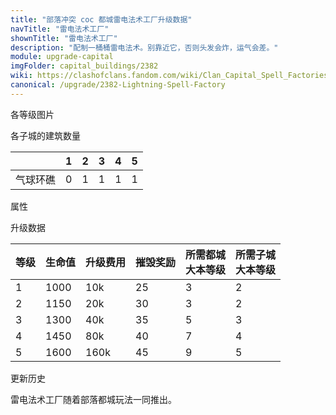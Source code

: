 ```yaml
---
title: "部落冲突 coc 都城雷电法术工厂升级数据"
navTitle: "雷电法术工厂"
shownTitle: "雷电法术工厂"
description: "配制一桶桶雷电法术。别靠近它，否则头发会炸，运气会差。"
module: upgrade-capital
imgFolder: capital_buildings/2382
wiki: https://clashofclans.fandom.com/wiki/Clan_Capital_Spell_Factories#Lightning_Spell_Factory
canonical: /upgrade/2382-Lightning-Spell-Factory
---
```


<UnitInfo :folder="$frontmatter.imgFolder" imgSrc="Lightning_Spell_Factory5.png" :imgAlt="$frontmatter.navTitle"
    :description="$frontmatter.description"
    :isSmallImg="true" />

<SmallTitle>各等级图片</SmallTitle>

<Panel>
    <UnitImgGroup :folder="$frontmatter.imgFolder">
        <UnitImg imgTitle="废墟" imgSrc="Spell_Factory_Ruin.png" />
        <UnitImg imgTitle="1 级" imgSrc="Lightning_Spell_Factory1.png" />
        <UnitImg imgTitle="2 级" imgSrc="Lightning_Spell_Factory2.png" />
        <UnitImg imgTitle="3 级" imgSrc="Lightning_Spell_Factory3.png" />
        <UnitImg imgTitle="4 级" imgSrc="Lightning_Spell_Factory4.png" />
        <UnitImg imgTitle="5 级" imgSrc="Lightning_Spell_Factory5.png" />
    </UnitImgGroup>
</Panel>

<SmallTitle>各子城的建筑数量</SmallTitle>

<DistrictTable>

|             |   1   |   2   |   3   |   4   |   5   |
|     ---     |  ---  |  ---  |  ---  |  ---  |  ---  |
|   气球环礁   |   0   |   1   |   1   |   1   |   1   |

</DistrictTable>

<SmallTitle>属性</SmallTitle>

<UnitProperties>
    <UnitProperty pKey="占地面积" pValue="3×3" />
    <UnitProperty pKey="判定面积" pValue="2×2" />
    <UnitProperty pKey="可配置的法术" pValue="<a href='/upgrade/2102-Lightning-Spell'>雷电法术</a>" />
</UnitProperties>

<SmallTitle>升级数据</SmallTitle>

<script setup>
const tableExtraInfo = [
    {
        "column": 2,
        "type": "cost",
        "icon": "Gold3",
        "noGoldPass": true
    },
    {
        "column": 3,
        "type": "number",
        "icon": "Gold3",
        "noGoldPass": true
    }
];
</script>

<UnitTable :tableExtraInfo="tableExtraInfo">

| 等级 | 生命值 | 升级费用 | 摧毁奖励 |所需都城<br>大本等级|所需子城<br>大本等级|
| ---- |   --- |   ---   |   ---    |        ---       |        ---        |
|   1  |  1000 |   10k   |    25    |         3        |         2         |
|   2  |  1150 |   20k   |    30    |         3        |         2         |
|   3  |  1300 |   40k   |    35    |         5        |         3         |
|   4  |  1450 |   80k   |    40    |         7        |         4         |
|   5  |  1600 |  160k   |    45    |         9        |         5         |
</UnitTable>

<SmallTitle>更新历史</SmallTitle>

<Timeline>
    <TimelineItem date="2022/05/02">
        <TimelineRow>雷电法术工厂随着部落都城玩法一同推出。</TimelineRow>
    </TimelineItem>
    <TimelineItem :historyBottom="true" />
</Timeline>